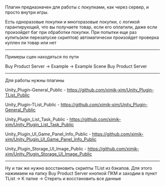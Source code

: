 Плагин предназначен для работы с покупками, как через сервер, и просто внутри игры.

Есть одноразовые покупки и многоразовые покупки, с логикой гарантирующей, что вы получаете товар, если его оплатили, даже если произойдет баг при обработки покупки.
При попытки еще раз купить(или перезапуске скриптов) автоматически произойдет проверка куплен ли товар или нет

---------------------------------------------------------------------------------------------------------

Примеры сцен находяться по пути

Buy Product Server -> Example -> Example Scene Buy Product Server

---------------------------------------------------------------------------------------------------------

Для работы нужны плагины

Unity_Plugin-General_Public - https://github.com/ximik-xim/Unity_Plugin-TList_Public

Unity_Plugin-TList_Public - https://github.com/ximik-xim/Unity_Plugin-General_Public

Unity_Plugin_List_Task_Public - https://github.com/ximik-xim/Unity_Plugin_List_Task_Public

Unity_Plugin_UI_Game_Panel_Info_Public - https://github.com/ximik-xim/Unity_Plugin_UI_Game_Panel_Info_Public

Unity_Plugin_Storage_UI_Image_Public - https://github.com/ximik-xim/Unity_Plugin_Storage_UI_Image_Public

---------------------------------------------------------------------------------------------------------

Ну и так же нужно восстановить скрипты TList из бэкапов. Для этого нажимаем на папку Buy Product Server кнопкой ПКМ и заходим в пункт TList -> К папке -> Стереть и восстановить все данные
